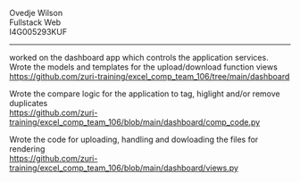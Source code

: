 Ovedje Wilson <br>
Fullstack Web <br>
I4G005293KUF <br>

<hr>




 worked on the dashboard app which controls the application services.
 Wrote the models and templates for the upload/download function views <br>
 https://github.com/zuri-training/excel_comp_team_106/tree/main/dashboard

 Wrote the compare logic for the application to tag, higlight and/or remove duplicates <br>
 https://github.com/zuri-training/excel_comp_team_106/blob/main/dashboard/comp_code.py 
 
 Wrote the code for uploading, handling and dowloading the files for rendering <br>
 https://github.com/zuri-training/excel_comp_team_106/blob/main/dashboard/views.py
 

 

 
